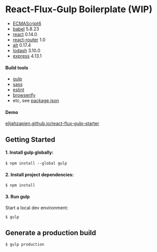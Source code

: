 # React-Flux-Gulp Boilerplate (WIP)

- [ECMAScript6](https://developer.mozilla.org/en-US/docs/Web/JavaScript/New_in_JavaScript/ECMAScript_6_support_in_Mozilla)
- [babel](https://babeljs.io/) 5.8.23
- [react](https://facebook.github.io/react/) 0.14.0
- [react-router](https://github.com/rackt/react-router) 1.0
- [alt](http://alt.js.org/) 0.17.4
- [lodash](https://lodash.com/) 3.10.0
- [express](http://expressjs.com/) 4.13.1

#### Build tools

- [gulp](http://gulpjs.com/)
- [sass](http://sass-lang.com/)
- [eslint](http://eslint.org/)
- [browserify](http://browserify.org/)
- etc, see [package.json](https://raw.githubusercontent.com/elijahzapien/react-flux-gulp-starter/master/package.json)

#### Demo

[elijahzapien.github.io/react-flux-gulp-starter](http://elijahzapien.github.io/react-flux-gulp-starter)

## Getting Started

#### 1. Install gulp globally:

```
$ npm install --global gulp
```

#### 2. Install project dependencies:

```
$ npm install
```

#### 3. Run gulp

Start a local dev environment:

```
$ gulp
```

## Generate a production build

```
$ gulp production
```


